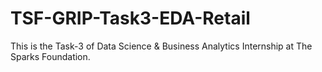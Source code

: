 # TSF-GRIP-Task3-EDA-Retail
This is the Task-3 of Data Science &amp; Business Analytics Internship at The Sparks Foundation.
